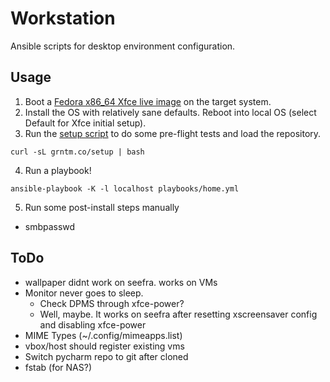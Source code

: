 Workstation
===========

Ansible scripts for desktop environment configuration.

Usage
-----
1) Boot a [Fedora x86_64 Xfce live image](https://spins.fedoraproject.org/xfce/download/index.html) on the target system.
2) Install the OS with relatively sane defaults. Reboot into local OS (select Default for Xfce initial setup).
3) Run the [setup script](https://github.com/cohoe/workstation/blob/master/scripts/setup-fedora.sh) to do some pre-flight tests and load the repository.
```
curl -sL grntm.co/setup | bash
```
4) Run a playbook!
```
ansible-playbook -K -l localhost playbooks/home.yml
```

5) Run some post-install steps manually
* smbpasswd

ToDo
----
* wallpaper didnt work on seefra. works on VMs
* Monitor never goes to sleep. 
  * Check DPMS through xfce-power?
  * Well, maybe. It works on seefra after resetting xscreensaver config and disabling xfce-power
* MIME Types (~/.config/mimeapps.list)
* vbox/host should register existing vms
* Switch pycharm repo to git after cloned
* fstab (for NAS?)
